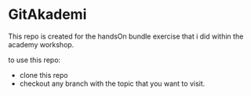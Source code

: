 # GitAkademi

This repo is created for the handsOn bundle exercise that i did within the academy workshop.

to use this repo:
- clone this repo
- checkout any branch with the topic that you want to visit.
